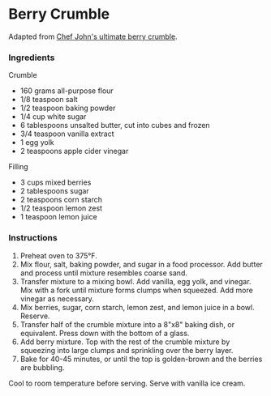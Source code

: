 # Berry Crumble

Adapted from [Chef John's ultimate berry crumble](https://foodwishes.blogspot.com/2018/05/the-ultimate-berry-crumble-ultimate.html).

### Ingredients

Crumble
- 160 grams all-purpose flour
- 1/8 teaspoon salt
- 1/2 teaspoon baking powder
- 1/4 cup white sugar
- 6 tablespoons unsalted butter, cut into cubes and frozen
- 3/4 teaspoon vanilla extract
- 1 egg yolk
- 2 teaspoons apple cider vinegar

Filling
- 3 cups mixed berries
- 2 tablespoons sugar
- 2 teaspoons corn starch
- 1/2 teaspoon lemon zest
- 1 teaspoon lemon juice

### Instructions

1. Preheat oven to 375&deg;F.
2. Mix flour, salt, baking powder, and sugar in a food processor. Add butter and process until mixture resembles coarse sand.
3. Transfer mixture to a mixing bowl. Add vanilla, egg yolk, and vinegar. Mix with a fork until mixture forms clumps when squeezed. Add more vinegar as necessary.
4. Mix berries, sugar, corn starch, lemon zest, and lemon juice in a bowl. Reserve.
5. Transfer half of the crumble mixture into a 8"x8" baking dish, or equivalent. Press down with the bottom of a glass.
6. Add berry mixture. Top with the rest of the crumble mixture by squeezing into large clumps and sprinkling over the berry layer.
7. Bake for 40-45 minutes, or until the top is golden-brown and the berries are bubbling.

Cool to room temperature before serving. Serve with vanilla ice cream.
